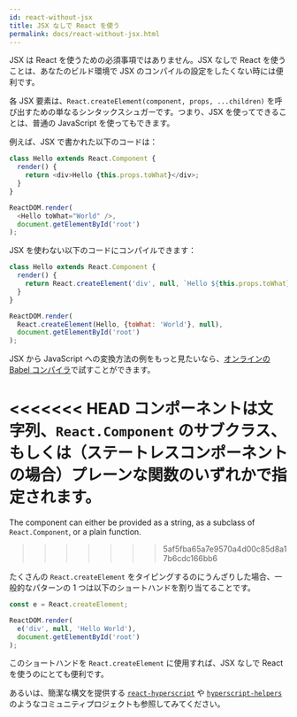 ```yaml
---
id: react-without-jsx
title: JSX なしで React を使う
permalink: docs/react-without-jsx.html
---
```


JSX は React を使うための必須事項ではありません。JSX なしで React を使うことは、あなたのビルド環境で JSX のコンパイルの設定をしたくない時には便利です。

各 JSX 要素は、`React.createElement(component, props, ...children)` を呼び出すための単なるシンタックスシュガーです。つまり、JSX を使ってできることは、普通の JavaScript を使ってもできます。

例えば、JSX で書かれた以下のコードは：

```js
class Hello extends React.Component {
  render() {
    return <div>Hello {this.props.toWhat}</div>;
  }
}

ReactDOM.render(
  <Hello toWhat="World" />,
  document.getElementById('root')
);
```

JSX を使わない以下のコードにコンパイルできます：

```js
class Hello extends React.Component {
  render() {
    return React.createElement('div', null, `Hello ${this.props.toWhat}`);
  }
}

ReactDOM.render(
  React.createElement(Hello, {toWhat: 'World'}, null),
  document.getElementById('root')
);
```

JSX から JavaScript への変換方法の例をもっと見たいなら、[オンラインの Babel コンパイラ](babel://jsx-simple-example)で試すことができます。

<<<<<<< HEAD
コンポーネントは文字列、`React.Component` のサブクラス、もしくは（ステートレスコンポーネントの場合）プレーンな関数のいずれかで指定されます。
=======
The component can either be provided as a string, as a subclass of `React.Component`, or a plain function.
>>>>>>> 5af5fba65a7e9570a4d00c85d8a17b6cdc166bb6

たくさんの `React.createElement` をタイピングするのにうんざりした場合、一般的なパターンの 1 つは以下のショートハンドを割り当てることです。

```js
const e = React.createElement;

ReactDOM.render(
  e('div', null, 'Hello World'),
  document.getElementById('root')
);
```

このショートハンドを `React.createElement` に使用すれば、JSX なしで React を使うのにとても便利です。

あるいは、簡潔な構文を提供する [`react-hyperscript`](https://github.com/mlmorg/react-hyperscript) や [`hyperscript-helpers`](https://github.com/ohanhi/hyperscript-helpers) のようなコミュニティプロジェクトも参照してみてください。

